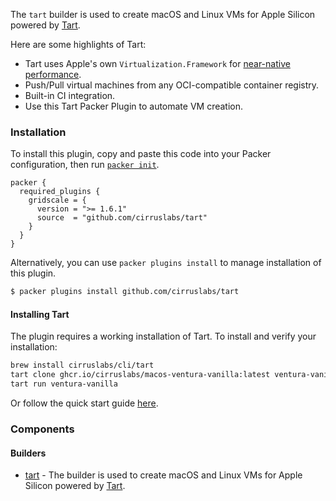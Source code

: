 
The `tart` builder is used to create macOS and Linux VMs for Apple Silicon powered by [Tart](https://tart.run/).

Here are some highlights of Tart:

- Tart uses Apple's own `Virtualization.Framework` for [near-native performance](https://browser.geekbench.com/v5/cpu/compare/14966395?baseline=14966339).
- Push/Pull virtual machines from any OCI-compatible container registry.
- Built-in CI integration.
- Use this Tart Packer Plugin to automate VM creation.

### Installation

To install this plugin, copy and paste this code into your Packer configuration, then run [`packer init`](https://developer.hashicorp.com/packer/docs/commands/init).

```hcl
packer {
  required_plugins {
    gridscale = {
      version = ">= 1.6.1"
      source  = "github.com/cirruslabs/tart"
    }
  }
}
```

Alternatively, you can use `packer plugins install` to manage installation of this plugin.

```sh
$ packer plugins install github.com/cirruslabs/tart
```

#### Installing Tart

The plugin requires a working installation of Tart. To install and verify your installation:

```bash
brew install cirruslabs/cli/tart
tart clone ghcr.io/cirruslabs/macos-ventura-vanilla:latest ventura-vanilla
tart run ventura-vanilla
```

Or follow the quick start guide [here](https://tart.run/quick-start/).

### Components

#### Builders

- [tart](/packer/integrations/cirruslabs/tart/latest/components/builder/tart) - The builder is used to create macOS and Linux VMs for Apple Silicon powered by [Tart](https://tart.run/).

